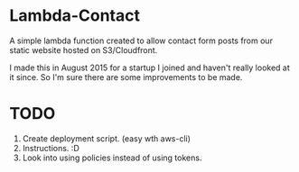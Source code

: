 # Lambda-Contact

A simple lambda function created to allow contact form posts from our static website hosted on S3/Cloudfront.

I made this in August 2015 for a startup I joined and haven't really looked at it since. So I'm sure there are some improvements to be made.

# TODO

1. Create deployment script. (easy wth aws-cli)
2. Instructions. :D 
3. Look into using policies instead of using tokens.
